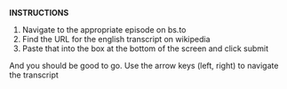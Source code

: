 **INSTRUCTIONS**
1) Navigate to the appropriate episode on bs.to
2) Find the URL for the english transcript on wikipedia
3) Paste that into the box at the bottom of the screen and click submit

And you should be good to go.
Use the arrow keys (left, right) to navigate the transcript
